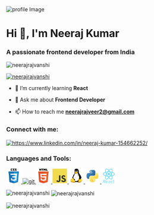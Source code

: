 <img src="./" width="700" height="500" style="object-fit: cover;" alt="profile Image">

<h1 >Hi 👋, I'm Neeraj Kumar</h1>
<h3 >A passionate frontend developer from India</h3>

<p align="left"> <img src="https://komarev.com/ghpvc/?username=neerajrajvanshi&label=Profile%20views&color=0e75b6&style=flat" alt="neerajrajvanshi" /> </p>

<p align="left"> <a href="https://github.com/ryo-ma/github-profile-trophy"><img src="https://github-profile-trophy.vercel.app/?username=neerajrajvanshi" alt="neerajrajvanshi" /></a> </p>

- 🌱 I’m currently learning **React**

- 💬 Ask me about **Frontend Developer**

- 📫 How to reach me **neerajrajveer2@gmail.com**

<h3 align="left">Connect with me:</h3>
<p align="left">
<a href="https://linkedin.com/in/https://www.linkedin.com/in/neeraj-kumar-154662252/" target="blank"><img align="center" src="https://raw.githubusercontent.com/rahuldkjain/github-profile-readme-generator/master/src/images/icons/Social/linked-in-alt.svg" alt="https://www.linkedin.com/in/neeraj-kumar-154662252/" height="30" width="40" /></a>
</p>

<h3 align="left">Languages and Tools:</h3>
<p align="left"> <a href="https://www.w3schools.com/css/" target="_blank" rel="noreferrer"> <img src="https://raw.githubusercontent.com/devicons/devicon/master/icons/css3/css3-original-wordmark.svg" alt="css3" width="40" height="40"/> </a> <a href="https://git-scm.com/" target="_blank" rel="noreferrer"> <img src="https://www.vectorlogo.zone/logos/git-scm/git-scm-icon.svg" alt="git" width="40" height="40"/> </a> <a href="https://www.w3.org/html/" target="_blank" rel="noreferrer"> <img src="https://raw.githubusercontent.com/devicons/devicon/master/icons/html5/html5-original-wordmark.svg" alt="html5" width="40" height="40"/> </a> <a href="https://developer.mozilla.org/en-US/docs/Web/JavaScript" target="_blank" rel="noreferrer"> <img src="https://raw.githubusercontent.com/devicons/devicon/master/icons/javascript/javascript-original.svg" alt="javascript" width="40" height="40"/> </a> <a href="https://www.linux.org/" target="_blank" rel="noreferrer"> <img src="https://raw.githubusercontent.com/devicons/devicon/master/icons/linux/linux-original.svg" alt="linux" width="40" height="40"/> </a> <a href="https://www.python.org" target="_blank" rel="noreferrer"> <img src="https://raw.githubusercontent.com/devicons/devicon/master/icons/python/python-original.svg" alt="python" width="40" height="40"/> </a> <a href="https://reactjs.org/" target="_blank" rel="noreferrer"> <img src="https://raw.githubusercontent.com/devicons/devicon/master/icons/react/react-original-wordmark.svg" alt="react" width="40" height="40"/> </a> </p>

<p><img align="left" src="https://github-readme-stats.vercel.app/api/top-langs?username=neerajrajvanshi&show_icons=true&locale=en&layout=compact" alt="neerajrajvanshi" /></p>

<p>&nbsp;<img align="center" src="https://github-readme-stats.vercel.app/api?username=neerajrajvanshi&show_icons=true&locale=en" alt="neerajrajvanshi" /></p>

<p><img align="center" src="https://github-readme-streak-stats.herokuapp.com/?user=neerajrajvanshi&" alt="neerajrajvanshi" /></p>
